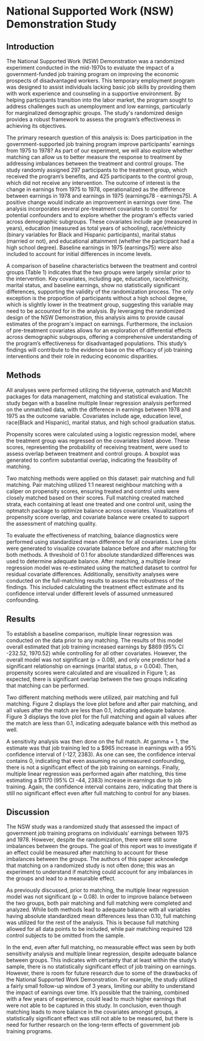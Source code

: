 # National Supported Work (NSW) Demonstration Study

## Introduction
The National Supported Work (NSW) Demonstration was a randomized experiment conducted in the mid-1970s to evaluate the impact of a government-funded job training program on improving the economic prospects of disadvantaged workers. This temporary employment program was designed to assist individuals lacking basic job skills by providing them with work experience and counseling in a supportive environment. By helping participants transition into the labor market, the program sought to address challenges such as unemployment and low earnings, particularly for marginalized demographic groups. The study's randomized design provides a robust framework to assess the program’s effectiveness in achieving its objectives.

The primary research question of this analysis is: Does participation in the government-supported job training program improve participants’ earnings from 1975 to 1978? As part of our experiment, we will also explore whether matching can allow us to better measure the response to treatment by addressing imbalances between the treatment and control groups. The study randomly assigned 297 participants to the treatment group, which received the program’s benefits, and 425 participants to the control group, which did not receive any intervention. The outcome of interest is the change in earnings from 1975 to 1978, operationalized as the difference between earnings in 1978 and earnings in 1975 (earnings78 - earnings75). A positive change would indicate an improvement in earnings over time. The analysis incorporates several pre-treatment covariates to control for potential confounders and to explore whether the program's effects varied across demographic subgroups. These covariates include age (measured in years), education (measured as total years of schooling), race/ethnicity (binary variables for Black and Hispanic participants), marital status (married or not), and educational attainment (whether the participant had a high school degree). Baseline earnings in 1975 (earnings75) were also included to account for initial differences in income levels.

A comparison of baseline characteristics between the treatment and control groups (Table 1) indicates that the two groups were largely similar prior to the intervention. Key covariates, including age, education, race/ethnicity, marital status, and baseline earnings, show no statistically significant differences, supporting the validity of the randomization process. The only exception is the proportion of participants without a high school degree, which is slightly lower in the treatment group, suggesting this variable may need to be accounted for in the analysis. By leveraging the randomized design of the NSW Demonstration, this analysis aims to provide causal estimates of the program's impact on earnings. Furthermore, the inclusion of pre-treatment covariates allows for an exploration of differential effects across demographic subgroups, offering a comprehensive understanding of the program’s effectiveness for disadvantaged populations. This study’s findings will contribute to the evidence base on the efficacy of job training interventions and their role in reducing economic disparities.

## Methods
All analyses were performed utilizing the tidyverse, optmatch and MatchIt packages for data management, matching and statistical evaluation. The study began with a baseline multiple linear regression analysis performed on the unmatched data, with the difference in earnings between 1978 and 1975 as the outcome variable. Covariates include age, education level, race(Black and Hispanic), marital status, and high school graduation status.

Propensity scores were calculated using a logistic regression model, where the treatment group was regressed on the covariates listed above. These scores, representing the probability of receiving treatment, were used to assess overlap between treatment and control groups. A boxplot was generated to confirm substantial overlap, indicating the feasibility of matching.

Two matching methods were applied on this dataset: pair matching and full matching. Pair matching utilized 1:1 nearest neighbour matching with a caliper on propensity scores, ensuring treated and control units were closely matched based on their scores. Full matching created matched strata, each containing at least one treated and one control unit, using the optmatch package to optimize balance across covariates. Visualizations of propensity score overlap, and covariate balance were created to support the assessment of matching quality.

To evaluate the effectiveness of matching, balance diagnostics were performed using standardized mean difference for all covariates. Love plots were generated to visualize covariate balance before and after matching for both methods. A threshold of 0.1 for absolute standardized differences was used to determine adequate balance. After matching, a multiple linear regression model was re-estimated using the matched dataset to control for residual covariate differences. Additionally, sensitivity analyses were conducted on the full-matching results to assess the robustness of the findings. This included calculating the treatment effect estimate and its confidence interval under different levels of assumed unmeasured confounding.

## Results
To establish a baseline comparison, multiple linear regression was conducted on the data prior to any matching. The results of this model overall estimated that job training increased earnings by $869 (95% CI -232.52, 1970.52) while controlling for all other covariates. However, the overall model was not significant (p = 0.08), and only one predictor had a significant relationship on earnings (marital status, p = 0.004). Then, propensity scores were calculated and are visualized in Figure 1; as expected, there is significant overlap between the two groups indicating that matching can be performed.

Two different matching methods were utilized, pair matching and full matching. Figure 2 displays the love plot before and after pair matching, and all values after the match are less than 0.1, indicating adequate balance. Figure 3 displays the love plot for the full matching and again all values after the match are less than 0.1, indicating adequate balance with this method as well.

A sensitivity analysis was then done on the full match. At gamma = 1, the estimate was that job training led to a $965 increase in earnings with a 95% confidence interval of (-127, 2383). As one can see, the confidence interval contains 0, indicating that even assuming no unmeasured confounding, there is not a significant effect of the job training on earnings. Finally, multiple linear regression was performed again after matching, this time estimating a $1170 (95% CI -44, 2383) increase in earnings due to job training. Again, the confidence interval contains zero, indicating that there is still no significant effect even after full matching to control for any biases.

## Discussion
The NSW study was a randomized study that assessed the impact of government job training programs on individuals’ earnings between 1975 and 1978. However, despite the randomization, there were still some imbalances between the groups. The goal of this report was to investigate if an effect could be measured after matching to account for these imbalances between the groups. The authors of this paper acknowledge that matching on a randomized study is not often done; this was an experiment to understand if matching could account for any imbalances in the groups and lead to a measurable effect.

As previously discussed, prior to matching, the multiple linear regression model was not significant (p = 0.08). In order to improve balance between the two groups, both pair matching and full matching were completed and analyzed. While both methods lead to adequate balance with all variables having absolute standardized mean differences less than 0.10, full matching was utilized for the rest of the analysis. This is because full matching allowed for all data points to be included, while pair matching required 128 control subjects to be omitted from the sample.

In the end, even after full matching, no measurable effect was seen by both sensitivity analysis and multiple linear regression, despite adequate balance between groups. This indicates with certainty that at least within the study’s sample, there is no statistically significant effect of job training on earnings. However, there is room for future research due to some of the drawbacks of the National Supported Work Demonstration. For example, the study utilized a fairly small follow-up window of 3 years, limiting our ability to understand the impact of earnings over time. It’s possible that the training, combined with a few years of experience, could lead to much higher earnings that were not able to be captured in this study. In conclusion, even though matching leads to more balance in the covariates amongst groups, a statistically significant effect was still not able to be measured, but there is need for further research on the long-term effects of government job training programs.
